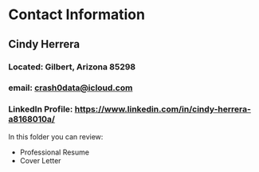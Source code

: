 
# Contact Information
## Cindy Herrera
   ### Located: Gilbert, Arizona 85298 
   ### email: crash0data@icloud.com 
   ### LinkedIn Profile: https://www.linkedin.com/in/cindy-herrera-a8168010a/
   
   In this folder you can review:
   * Professional Resume
   * Cover Letter
   



